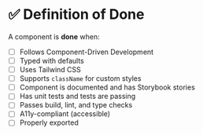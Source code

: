 # ✅ Definition of Done

A component is **done** when:

- [ ] Follows Component-Driven Development
- [ ] Typed with defaults
- [ ] Uses Tailwind CSS
- [ ] Supports `className` for custom styles
- [ ] Component is documented and has Storybook stories
- [ ] Has unit tests and tests are passing
- [ ] Passes build, lint, and type checks
- [ ] A11y-compliant (accessible)
- [ ] Properly exported
